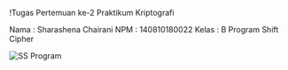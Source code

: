 !Tugas Pertemuan ke-2 Praktikum Kriptografi

Nama  : Sharashena Chairani
NPM   : 140810180022
Kelas : B
Program Shift Cipher

![SS Program](https://user-images.githubusercontent.com/47998292/93771252-74c27500-fc47-11ea-99d2-01824b40d548.PNG)
